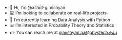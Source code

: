 - 👋 Hi, I’m @ashot-gimishyan
- 💻 I’m looking to collaborate on real-life projects
- 🐍 I’m currently learning Data Analysis with Python
- 📊 I’m interested in Probability Theory and Statistics
- 👉 You can reach me at gimishyan.aa@phystech.edu
